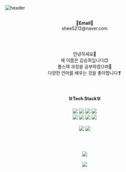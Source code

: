 ![header](https://capsule-render.vercel.app/api?type=waving&color=auto&customColorList=8,9,18&height=300&section=header&text=Welcome&fontSize=86&fontAlignY=45&desc=SeungHee's%20GitHub%20Profile&descSize=24&descAlignY=60)

<br>

<div align="center">
    📧<b>Email</b>📧<br>
    shee5212@naver.com
</div>

<br><br>

<div align="center">
    안녕하세요👋<br>
    제 이름은 김승희입니다😊<br>
    풀스택 과정을 공부하였으며📖<br>
    다양한 언어를 배우는 것을 좋아합니다❣
</div>

<br><br>

<!-- 공부했거나 써본 기술 -->
<div align="center">
    🛠<b>Tech Stack</b>🛠
</div>

<br>

<div align="center">
    <img src="https://img.shields.io/badge/Java-007396?style=for-the-badge&logo=java&logoColor=white">  
    <img src="https://img.shields.io/badge/Spring-6DB33F?style=for-the-badge&logo=Spring&logoColor=white">
    <img src="https://img.shields.io/badge/eclipse-blue?style=for-the-badge&logo=eclipse&logoColor=white">  
    <img src="https://img.shields.io/badge/Oracle-F80000?style=for-the-badge&logo=oracle&logoColor=white"> 
</div>

<div align="center">
    <img src="https://img.shields.io/badge/html-E34F26?style=for-the-badge&logo=html5&logoColor=white"> 
    <img src="https://img.shields.io/badge/css-1572B6?style=for-the-badge&logo=css3&logoColor=white">   
    <img src="https://img.shields.io/badge/javascript-F7DF1E?style=for-the-badge&logo=javascript&logoColor=black">  
    <img src="https://img.shields.io/badge/jquery-0769AD?style=for-the-badge&logo=jquery&logoColor=white">
</div><br>

<div align="center">
    <img src="https://img.shields.io/badge/github-181717?style=for-the-badge&logo=github&logoColor=white"> 
    <img src="https://img.shields.io/badge/Notion-000000?style=for-the-badge&logo=Notion&logoColor=white"> 
</div>

<br><br>

<div align="center">
    <a href="https://github.com/anuraghazra/github-readme-stats">
      <img align="center" src="https://github-readme-stats.vercel.app/api?username=BeLimeSH&repo=github-readme-stats" />
    </a>
</div>

<br>

<div align="center">
    <a href="https://github.com/anuraghazra/convoychat">
        <img align="center" src="https://github-readme-stats.vercel.app/api/top-langs/?username=BeLimeSH&layout=compact&hide_border=true&repo=convoychat" />
    </a>
</div>



